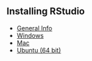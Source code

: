 
## Installing RStudio

- [General Info](http://www.rstudio.com/products/rstudio/download/)
- [Windows](https://download1.rstudio.org/RStudio-1.1.442.exe)
- [Mac](https://download1.rstudio.org/RStudio-1.1.442.dmg)
- [Ubuntu (64 bit)](https://download1.rstudio.org/rstudio-1.1.442-amd64.deb)

